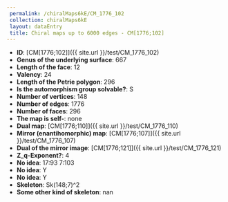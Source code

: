 ```yaml
--- 
 permalink: /chiralMaps6kE/CM_1776_102 
 collection: chiralMaps6kE
 layout: dataEntry
 title: Chiral maps up to 6000 edges - CM[1776;102]
---
```


- **ID**: [CM[1776;102]]({{ site.url }}/test/CM_1776_102)
- **Genus of the underlying surface**: 667
- **Length of the face**: 12
- **Valency**: 24
- **Length of the Petrie polygon**: 296
- **Is the automorphism group solvable?**: S
- **Number of vertices**: 148
- **Number of edges**: 1776
- **Number of faces**: 296
- **The map is self-**: none
- **Dual map**: [CM[1776;110]]({{ site.url }}/test/CM_1776_110)
- **Mirror (enantihomorphic) map**: [CM[1776;107]]({{ site.url }}/test/CM_1776_107)
- **Dual of the mirror image**: [CM[1776;121]]({{ site.url }}/test/CM_1776_121)
- **Z_q-Exponent?**: 4
- **No idea**:  17:93 7:103
- **No idea**: Y
- **No idea**: Y
- **Skeleton**: Sk(148;7)^2
- **Some other kind of skeleton**: nan
